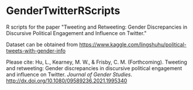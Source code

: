 # GenderTwitterRScripts
R scripts for the paper "Tweeting and Retweeting: Gender Discrepancies in Discursive Political Engagement and Influence on Twitter."

Dataset can be obtained from https://www.kaggle.com/lingshuhu/political-tweets-with-gender-info

Please cite: Hu, L., Kearney, M. W., & Frisby, C. M. (Forthcoming). Tweeting and retweeting: Gender discrepancies in discursive political engagement and influence on Twitter. <em>Journal of Gender Studies</em>. http://dx.doi.org/10.1080/09589236.2021.1995340
